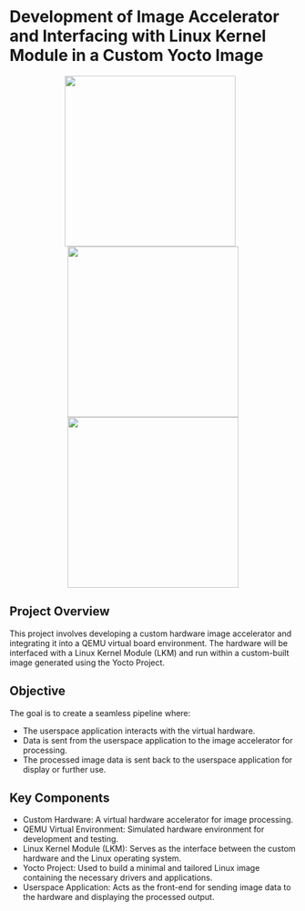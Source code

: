 # Development of Image Accelerator and Interfacing with Linux Kernel Module in a Custom Yocto Image

<p align="center">
  <img src="/home/m-hamza-khan/Desktop/project_os/git/group4/
QEMU-Logo.wine.png" width="300" style="display: inline-block; margin-right: 10px;">
  <img src="/home/m-hamza-khan/Desktop/project_os/git/group4/
Yocto-Linux.png" width="300" style="display: inline-block;">
  <img src="/home/m-hamza-khan/Desktop/project_os/git/group4/
image220230421161333!Logo_PoliTo_dal_2021_blu.png" width="300" style="display: inline-block;">
</p>



## Project Overview
This project involves developing a custom hardware image accelerator and integrating it into a QEMU virtual board environment. The hardware will be interfaced with a Linux Kernel Module (LKM) and run within
 a custom-built image generated using the Yocto Project.

## Objective
The goal is to create a seamless pipeline where:

- The userspace application interacts with the virtual hardware.
- Data is sent from the userspace application to the image accelerator for processing.
- The processed image data is sent back to the userspace application for display or further use.

## Key Components
- Custom Hardware: A virtual hardware accelerator for image processing.
- QEMU Virtual Environment: Simulated hardware environment for development and testing.
- Linux Kernel Module (LKM): Serves as the interface between the custom hardware and the Linux operating system.
- Yocto Project: Used to build a minimal and tailored Linux image containing the necessary drivers and applications.
- Userspace Application: Acts as the front-end for sending image data to the hardware and displaying the processed output.